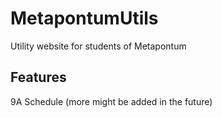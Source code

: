 # MetapontumUtils
 Utility website for students of Metapontum

## Features
 9A Schedule (more might be added in the future)
